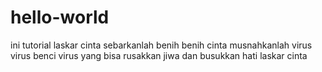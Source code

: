 # hello-world
ini tutorial
laskar cinta sebarkanlah benih benih cinta
musnahkanlah virus virus benci
virus yang bisa rusakkan jiwa
dan busukkan hati laskar cinta

